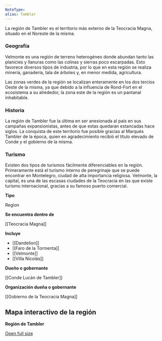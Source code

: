 ```yaml
---
NoteType: 
alias: Tambler
---
```



La región de Tambler es el territorio más externo de la Teocracia Magna, situado en el Noreste de la misma.

### Geografía

Velmonte es una región de terreno heterogéneo donde abundan tanto las planicies y llanuras como las colinas y sierras poco escarpadas. Esto favorece diversos tipos de industria, por lo que en esta región se realiza minería, ganadería, tala de árboles y, en menor medida, agricultura.

Las zonas verdes de la región se localizan enteramente en los dos tercios Oeste de la misma, ya que debido a la influencia de Rond-Fort en el ecosistema a su alrededor, la zona este de la región es un pantanal inhabitable.

### Historia

La región de Tambler fue la última en ser anexionada al país en sus campañas expansionistas, antes de que estas quedaran estancadas hace siglos. La conquista de este territorio fue posible gracias al Marqués Tambler de la época, quien en agradecimiento recibió el título elevado de Conde y el gobierno de la misma.

### Turismo

Existen dos tipos de turismos fácilmente diferenciables en la región. Primeramente está el turismo interno de peregrinaje que se puede encontrar en Montelegro, ciudad de alta importancia religiosa. Velmonte, la capital, es una de las escasas ciudades de la Teocracia en las que existe turismo internacional, gracias a su famoso puerto comercial.

**Tipo**

Region

**Se encuentra dentro de**

[[Teocracia Magna]]

**Incluye**

- [[Dandelion]]
- [[Faro de la Tormenta]]
- [[Velmonte]]
- [[Villa Nicolás]]

**Dueño o gobernante**

[[Conde Lucán de Tambler]]

**Organización dueña o gobernante**

[[Gobierno de la Teocracia Magna]]

## Mapa interactivo de la región

**Región de Tambler**

[Open full size](/w/nia-tero-marioespiro/map/caebe8cf-959f-4bf2-a9f9-7d2604e34467)